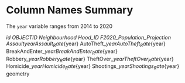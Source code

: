 # Column Names Summary

The `year` variable ranges from 2014 to 2020

_id
OBJECTID
Neighbourhood
Hood_ID
F2020_Population_Projection
Assault_${year}
Assault_Rate${year}
AutoTheft_${year}
AutoTheft_Rate${year}
BreakAndEnter_${year}
BreakAndEnter_Rate${year}
Robbery_${year}
Robbery_Rate${year}
TheftOver_${year}
TheftOver_Rate${year}
Homicide_${year}
Homicide_Rate${year}
Shootings_${year}
Shootings_Rate${year}
geometry


